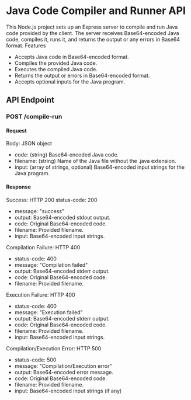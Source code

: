 # Java Code Compiler and Runner API

This Node.js project sets up an Express server to compile and run Java code provided by the client. The server receives Base64-encoded Java code, compiles it, runs it, and returns the output or any errors in Base64 format.
Features

- Accepts Java code in Base64-encoded format.
- Compiles the provided Java code.
- Executes the compiled Java code.
- Returns the output or errors in Base64-encoded format.
- Accepts optional inputs for the Java program.

## API Endpoint
### POST /compile-run
#### Request
Body: JSON object
- code: (string) Base64-encoded Java code.
- filename: (string) Name of the Java file without the .java extension.
- input: (array of strings, optional) Base64-encoded input strings for the Java program.

#### Response

Success: HTTP 200
status-code: 200
- message: "success"
- output: Base64-encoded stdout output.
- code: Original Base64-encoded code.
- filename: Provided filename.
- input: Base64-encoded input strings.

Compilation Failure: HTTP 400
- status-code: 400
- message: "Compilation failed"
- output: Base64-encoded stderr output.
- code: Original Base64-encoded code.
- filename: Provided filename.

Execution Failure: HTTP 400
- status-code: 400
- message: "Execution failed"
- output: Base64-encoded stderr output.
- code: Original Base64-encoded code.
- filename: Provided filename.
- input: Base64-encoded input strings.

Compilation/Execution Error: HTTP 500
- status-code: 500
- message: "Compilation/Execution error"
- output: Base64-encoded error message.
- code: Original Base64-encoded code.
- filename: Provided filename.
- input: Base64-encoded input strings (if any)
